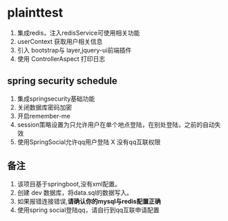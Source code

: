 # plainttest
1. 集成redis，注入redisService可使用相关功能
2. userContext 获取用户相关信息
3. 引入 bootstrap与 layer,jquery-ui前端插件
4. 使用 ControllerAspect 打印日志

## spring security schedule
1. 集成springsecurity基础功能
2. 关闭数据库密码加密
3. 开启remember-me
4. session策略设置为只允许用户在单个地点登陆，在别处登陆，之前的自动失效
5. 使用SpringSocial允许qq用户登陆  X 没有qq互联权限

## 备注
1. 该项目基于springboot,没有xml配置。
2. 创建 dev 数据库，将data.sql的数据写入。
3. 如果报错连接错误,**请确认你的mysql与redis配置正确**
4. 使用spring social登陆qq，请自行到qq互联申请配置
